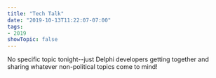 ```yaml
---
title: "Tech Talk"
date: "2019-10-13T11:22:07-07:00"
tags:
- 2019
showTopic: false
---
```


No specific topic tonight--just Delphi developers getting together and sharing whatever non-political topics come to mind!
